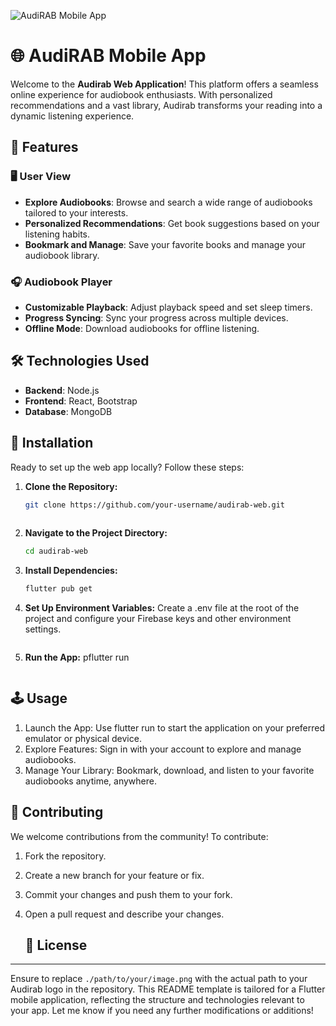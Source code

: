 ![AudiRAB Mobile App](https://storage.googleapis.com/audirab-44b07.appspot.com/Logo.png)

# 🌐 AudiRAB Mobile App

Welcome to the **Audirab Web Application**! This platform offers a seamless online experience for audiobook enthusiasts. With personalized recommendations and a vast library, Audirab transforms your reading into a dynamic listening experience.

## 🚀 Features

### 🖥️ User View
- **Explore Audiobooks**: Browse and search a wide range of audiobooks tailored to your interests.
- **Personalized Recommendations**: Get book suggestions based on your listening habits.
- **Bookmark and Manage**: Save your favorite books and manage your audiobook library.

### 🎧 Audiobook Player
- **Customizable Playback**: Adjust playback speed and set sleep timers.
- **Progress Syncing**: Sync your progress across multiple devices.
- **Offline Mode**: Download audiobooks for offline listening.

## 🛠️ Technologies Used
- **Backend**: Node.js
- **Frontend**: React, Bootstrap
- **Database**: MongoDB

## 🔧 Installation

Ready to set up the web app locally? Follow these steps:

1. **Clone the Repository:**
   ```bash
   git clone https://github.com/your-username/audirab-web.git
     
   ```
2. **Navigate to the Project Directory:**
   ```bash
   cd audirab-web
   ```
3. **Install Dependencies:**
   ```bash
   flutter pub get
   ```
4. **Set Up Environment Variables:**
   Create a .env file at the root of the project and configure your Firebase keys and other environment settings.
   ```
5. **Run the App:**
     pflutter run

   ```

## 🕹️ Usage

1. Launch the App: Use flutter run to start the application on your preferred emulator or physical device.
2. Explore Features: Sign in with your account to explore and manage audiobooks.
3. Manage Your Library: Bookmark, download, and listen to your favorite audiobooks anytime, anywhere.

  ## 🤝 Contributing

We welcome contributions from the community! To contribute:
1. Fork the repository.
2. Create a new branch for your feature or fix.
3. Commit your changes and push them to your fork.
4. Open a pull request and describe your changes.

   ## 📜 License
---

Ensure to replace `./path/to/your/image.png` with the actual path to your Audirab logo in the repository. This README template is tailored for a Flutter mobile application, reflecting the structure and technologies relevant to your app. Let me know if you need any further modifications or additions!


